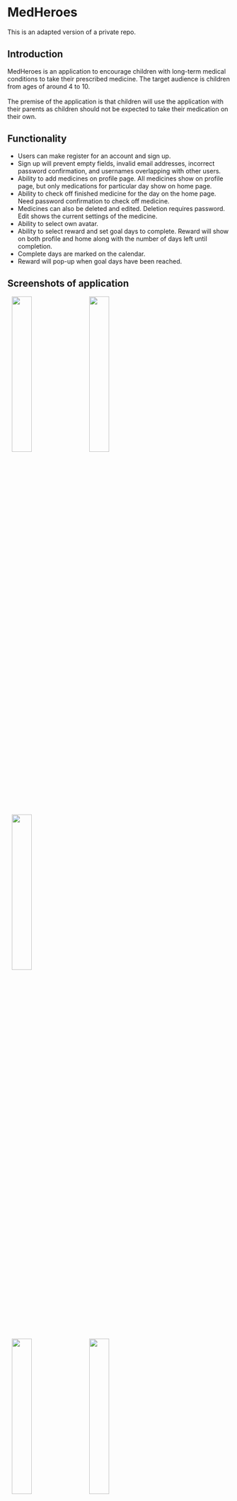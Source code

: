 # MedHeroes
This is an adapted version of a private repo.

## Introduction ##
MedHeroes is an application to encourage children with long-term medical conditions to take their prescribed medicine. The target audience is children from ages of around 4 to 10. <br> </br>
The premise of the application is that children will use the application with their parents as children should not be expected to take their medication on their own.

## Functionality ##
- Users can make register for an account and sign up.
- Sign up will prevent empty fields, invalid email addresses, incorrect password confirmation, and usernames overlapping with other users.
- Ability to add medicines on profile page. All medicines show on profile page, but only medications for particular day show on home page.
- Ability to check off finished medicine for the day on the home page. Need password confirmation to check off medicine.
- Medicines can also be deleted and edited. Deletion requires password. Edit shows the current settings of the medicine.
- Ability to select own avatar.
- Ability to select reward and set goal days to complete. Reward will show on both profile and home along with the number of days left until completion.
- Complete days are marked on the calendar. 
- Reward will pop-up when goal days have been reached.

## Screenshots of application ##
<p float="left" >
  <img src="https://user-images.githubusercontent.com/47064971/58682182-98b8c380-833d-11e9-8201-d4d4d1f8e80e.PNG" width="30%" hspace="10"> 
  <img src="https://user-images.githubusercontent.com/47064971/58682185-99515a00-833d-11e9-9733-9ad3d8c9c604.PNG" width="30%" hspace="10">
  <img src="https://user-images.githubusercontent.com/47064971/58682750-c6067100-833f-11e9-87f3-7c582ebf3b02.PNG" width="30%" hspace="10">
</p>

<p float="left" >
  <img src="https://user-images.githubusercontent.com/47064971/58682178-98b8c380-833d-11e9-9a17-60c5dc6af7ea.PNG" width="30%" hspace="10"> 
  <img src="https://user-images.githubusercontent.com/47064971/58682183-99515a00-833d-11e9-8784-6d2c03d34e57.PNG" width="30%" hspace="10">
  <img src="https://user-images.githubusercontent.com/47064971/58682176-98b8c380-833d-11e9-9e62-b7f03f878ac0.PNG" width="30%" hspace="10">
</p>

<p float="left" >
  <img src="https://user-images.githubusercontent.com/47064971/58682177-98b8c380-833d-11e9-96d2-fd4651a1b3cc.PNG" width="30%" hspace="10"> 
  <img src="https://user-images.githubusercontent.com/47064971/58682184-99515a00-833d-11e9-9e8a-0861fc216491.PNG" width="30%" hspace="10">
  <img src="https://user-images.githubusercontent.com/47064971/58682181-98b8c380-833d-11e9-8004-28c9338177d0.PNG" width="30%" hspace="10">
</p>

<img src="https://user-images.githubusercontent.com/47064971/58682179-98b8c380-833d-11e9-90c0-79aa17c96cb7.PNG" width="30%">

## Acknowledgements ##
I was in charge of coding the front-end, the back-end, editing rewards, and designing and drawing avatars. <br></br>
cli75 (https://github.com/cathxli) was in charge of styling the front-end. <br> </br>
sabass (http://portfolios.risd.edu/shaniabassdesign) was in charge of designing the rewards.

## Images ##
All images except for the pencil edit icon, home icon, and profile icon (on the navbar) made by mkimurat or sabass. <br></br>
The pencil icon is from kissclipart.com. <br></br>
The home icon is from https://www.flaticon.com/authors/anton-saputro. <br></br>
The profile icon is from https://www.flaticon.com/authors/dave-gandy.<br></br>
